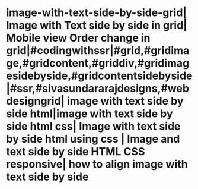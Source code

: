 # image-with-text-side-by-side-grid| Image  with Text side by side in grid| Mobile view Order change in grid|#codingwithssr|#grid,#gridimage,#gridcontent,#griddiv,#gridimagesidebyside,#gridcontentsidebyside|#ssr,#sivasundararajdesigns,#webdesigngrid| image with text side by side html|image with text side by side html css| Image with text side by side html using css | Image and text side by side HTML CSS responsive| how to align image with text side by side
